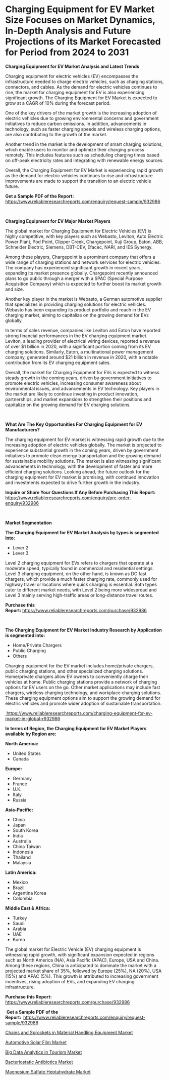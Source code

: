 <p><h1>Charging Equipment for EV Market Size Focuses on Market Dynamics, In-Depth Analysis and Future Projections of its Market Forecasted for Period from 2024 to 2031</h1></p><p><strong>Charging Equipment for EV Market Analysis and Latest Trends</strong></p>
<p><p>Charging equipment for electric vehicles (EV) encompasses the infrastructure needed to charge electric vehicles, such as charging stations, connectors, and cables. As the demand for electric vehicles continues to rise, the market for charging equipment for EV is also experiencing significant growth. The Charging Equipment for EV Market is expected to grow at a CAGR of 10% during the forecast period.</p><p>One of the key drivers of the market growth is the increasing adoption of electric vehicles due to growing environmental concerns and government initiatives to reduce carbon emissions. In addition, advancements in technology, such as faster charging speeds and wireless charging options, are also contributing to the growth of the market.</p><p>Another trend in the market is the development of smart charging solutions, which enable users to monitor and optimize their charging process remotely. This includes features such as scheduling charging times based on off-peak electricity rates and integrating with renewable energy sources.</p><p>Overall, the Charging Equipment for EV Market is experiencing rapid growth as the demand for electric vehicles continues to rise and infrastructure improvements are made to support the transition to an electric vehicle future.</p></p>
<p><strong>Get a Sample PDF of the Report:&nbsp;</strong> <a href="https://www.reliableresearchreports.com/enquiry/request-sample/932986">https://www.reliableresearchreports.com/enquiry/request-sample/932986</a></p>
<p>&nbsp;</p>
<p><strong>Charging Equipment for EV Major Market Players</strong></p>
<p><p>The global market for Charging Equipment for Electric Vehicles (EV) is highly competitive, with key players such as Webasto, Leviton, Auto Electric Power Plant, Pod Point, Clipper Creek, Chargepoint, Xuji Group, Eaton, ABB, Schneider Electric, Siemens, DBT-CEV, Efacec, NARI, and IES Synergy. </p><p>Among these players, Chargepoint is a prominent company that offers a wide range of charging stations and network services for electric vehicles. The company has experienced significant growth in recent years, expanding its market presence globally. Chargepoint recently announced plans to go public through a merger with a SPAC (Special Purpose Acquisition Company) which is expected to further boost its market growth and size.</p><p>Another key player in the market is Webasto, a German automotive supplier that specializes in providing charging solutions for electric vehicles. Webasto has been expanding its product portfolio and reach in the EV charging market, aiming to capitalize on the growing demand for EVs globally.</p><p>In terms of sales revenue, companies like Leviton and Eaton have reported strong financial performances in the EV charging equipment market. Leviton, a leading provider of electrical wiring devices, reported a revenue of over $1 billion in 2020, with a significant portion coming from its EV charging solutions. Similarly, Eaton, a multinational power management company, generated around $21 billion in revenue in 2020, with a notable contribution from its EV charging equipment sales.</p><p>Overall, the market for Charging Equipment for EVs is expected to witness steady growth in the coming years, driven by government initiatives to promote electric vehicles, increasing consumer awareness about environmental issues, and advancements in EV technology. Key players in the market are likely to continue investing in product innovation, partnerships, and market expansions to strengthen their positions and capitalize on the growing demand for EV charging solutions.</p></p>
<p>&nbsp;</p>
<p><strong>What Are The Key Opportunities For Charging Equipment for EV Manufacturers?</strong></p>
<p><p>The charging equipment for EV market is witnessing rapid growth due to the increasing adoption of electric vehicles globally. The market is projected to experience substantial growth in the coming years, driven by government initiatives to promote clean energy transportation and the growing demand for sustainable mobility solutions. The market is also witnessing significant advancements in technology, with the development of faster and more efficient charging solutions. Looking ahead, the future outlook for the charging equipment for EV market is promising, with continued innovation and investments expected to drive further growth in the industry.</p></p>
<p><strong>Inquire or Share Your Questions If Any Before Purchasing This Report:</strong> <a href="https://www.reliableresearchreports.com/enquiry/pre-order-enquiry/932986">https://www.reliableresearchreports.com/enquiry/pre-order-enquiry/932986</a></p>
<p>&nbsp;</p>
<p><strong>Market Segmentation</strong></p>
<p><strong>The Charging Equipment for EV Market Analysis by types is segmented into:</strong></p>
<p><ul><li>Lever 2</li><li>Lever 3</li></ul></p>
<p><p>Level 2 charging equipment for EVs refers to chargers that operate at a moderate speed, typically found in commercial and residential settings. Level 3 charging equipment, on the other hand, is known as DC fast chargers, which provide a much faster charging rate, commonly used for highway travel or locations where quick charging is essential. Both types cater to different market needs, with Level 2 being more widespread and Level 3 mainly serving high-traffic areas or long-distance travel routes.</p></p>
<p><strong>Purchase this Report:&nbsp;</strong><a href="https://www.reliableresearchreports.com/purchase/932986">https://www.reliableresearchreports.com/purchase/932986</a></p>
<p>&nbsp;</p>
<p><strong>The Charging Equipment for EV Market Industry Research by Application is segmented into:</strong></p>
<p><ul><li>Home/Private Chargers</li><li>Public Charging</li><li>Others</li></ul></p>
<p><p>Charging equipment for the EV market includes home/private chargers, public charging stations, and other specialized charging solutions. Home/private chargers allow EV owners to conveniently charge their vehicles at home. Public charging stations provide a network of charging options for EV users on the go. Other market applications may include fast chargers, wireless charging technology, and workplace charging solutions. These charging equipment options aim to support the growing demand for electric vehicles and promote wider adoption of sustainable transportation.</p></p>
<p><a href="https://www.reliableresearchreports.com/charging-equipment-for-ev-market-in-global-r932986">&nbsp;https://www.reliableresearchreports.com/charging-equipment-for-ev-market-in-global-r932986</a></p>
<p><strong>In terms of Region, the Charging Equipment for EV Market Players available by Region are:</strong></p>
<p>
    <p> <strong> North America: </strong>
        <ul>
            <li>United States</li>
            <li>Canada</li>
        </ul>
        </p> 
    <p> <strong> Europe: </strong>
        <ul>
            <li>Germany</li>
            <li>France</li>
            <li>U.K.</li>
            <li>Italy</li>
            <li>Russia</li>
        </ul>
        </p> 
    <p> <strong> Asia-Pacific: </strong>
        <ul>
            <li>China</li>
            <li>Japan</li>
            <li>South Korea</li>
            <li>India</li>
            <li>Australia</li>
            <li>China Taiwan</li>
            <li>Indonesia</li>
            <li>Thailand</li>
            <li>Malaysia</li>
        </ul>
        </p> 
    <p> <strong> Latin America: </strong>
        <ul>
            <li>Mexico</li>
            <li>Brazil</li>
            <li>Argentina Korea</li>
            <li>Colombia</li>
        </ul>
        </p> 
    <p> <strong> Middle East & Africa: </strong>
        <ul>
            <li>Turkey</li>
            <li>Saudi</li>
            <li>Arabia</li>
            <li>UAE</li>
            <li>Korea</li>
        </ul>
    </p>
    </p>
<p><p>The global market for Electric Vehicle (EV) charging equipment is witnessing rapid growth, with significant expansion expected in regions such as North America (NA), Asia Pacific (APAC), Europe, USA and China. Among these regions, China is anticipated to dominate the market with a projected market share of 35%, followed by Europe (25%), NA (20%), USA (15%) and APAC (5%). This growth is attributed to increasing government incentives, rising adoption of EVs, and expanding EV charging infrastructure.</p></p>
<p><strong>Purchase this Report: </strong><a href="https://www.reliableresearchreports.com/purchase/932986">https://www.reliableresearchreports.com/purchase/932986</a></p>
<p>&nbsp;<strong>Get a Sample PDF of the Report:&nbsp;&nbsp;</strong><a href="https://www.reliableresearchreports.com/enquiry/request-sample/932986">https://www.reliableresearchreports.com/enquiry/request-sample/932986</a></p>
<p><strong></strong></p>
<p><p><a href="https://github.com/mharielmesa/Market-Research-Report-List-4/blob/main/chains-and-sprockets-in-material-handling-equipment-market.md">Chains and Sprockets in Material Handling Equipment Market</a></p><p><a href="https://issuu.com/reportprime-2/docs/automotive-solar-film-market-size-2_43d388ab5d6528">Automotive Solar Film Market</a></p><p><a href="https://medium.com/@denisewilsogdn64/big-data-analytics-in-tourism-industry-analysis-report-its-market-size-share-trends-by-a415ad93b48e">Big Data Analytics in Tourism Market</a></p><p><a href="https://medium.com/@snievearol72/bacteriostatic-antibiotics-market-market-segmentation-geographical-regions-and-market-forcast-22bb6e3d3e52">Bacteriostatic Antibiotics Market</a></p><p><a href="https://issuu.com/reportprime-2/docs/magnesium-sulfate-heptahydrate-mark_dd1ae2c93ebdcb">Magnesium Sulfate Heptahydrate Market</a></p></p>